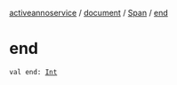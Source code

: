 [activeannoservice](../../index.md) / [document](../index.md) / [Span](index.md) / [end](./end.md)

# end

`val end: `[`Int`](https://kotlinlang.org/api/latest/jvm/stdlib/kotlin/-int/index.html)